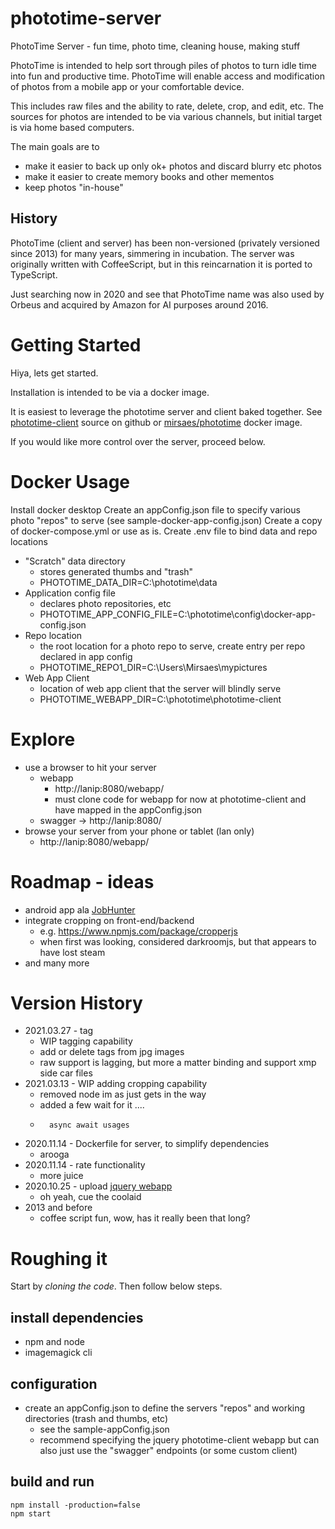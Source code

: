 # phototime-server
PhotoTime Server - fun time, photo time, cleaning house, making stuff

PhotoTime is intended to help sort through piles of photos to turn idle time into fun and productive time.
PhotoTime will enable access and modification of photos from a mobile app or your comfortable device.

This includes raw files and the ability to rate, delete, crop, and edit, etc.
The sources for photos are intended to be via various channels, but initial target is via home based computers.

The main goals are to
* make it easier to back up only ok+ photos and discard blurry etc photos
* make it easier to create memory books and other mementos
* keep photos "in-house" 

## History

PhotoTime (client and server) has been non-versioned (privately versioned since 2013) for many years, simmering in incubation.
The server was originally written with CoffeeScript, but in this reincarnation it is ported to TypeScript.

Just searching now in 2020 and see that PhotoTime name was also used by Orbeus and acquired by Amazon for AI purposes around 2016.

# Getting Started
Hiya, lets get started.

Installation is intended to be via a docker image.

It is easiest to leverage the phototime server and client baked together. See [phototime-client](https://github.com/mirsaes/phototime-client) source on github or [mirsaes/phototime](https://hub.docker.com/r/mirsaes/phototime) docker image.

If you would like more control over the server, proceed below.

# Docker Usage
Install docker desktop
Create an appConfig.json file to specify various photo "repos" to serve (see sample-docker-app-config.json)
Create a copy of docker-compose.yml or use as is.
Create .env file to bind data and repo locations
* "Scratch" data directory
  * stores generated thumbs and "trash"
  * PHOTOTIME_DATA_DIR=C:\\phototime\\data
* Application config file
  * declares photo repositories, etc
  * PHOTOTIME_APP_CONFIG_FILE=C:\\phototime\\config\\docker-app-config.json
* Repo location
  * the root location for a photo repo to serve, create entry per repo declared in app config
  * PHOTOTIME_REPO1_DIR=C:\\Users\\Mirsaes\\mypictures
* Web App Client
  * location of web app client that the server will blindly serve
  * PHOTOTIME_WEBAPP_DIR=C:\\phototime\\phototime-client
 
# Explore
* use a browser to hit your server
    * webapp
        * http://lanip:8080/webapp/
        * must clone code for webapp for now at phototime-client and have mapped in the appConfig.json
    * swagger -> http://lanip:8080/
* browse your server from your phone or tablet (lan only)
  * http://lanip:8080/webapp/

# Roadmap - ideas
* android app ala [JobHunter](https://play.google.com/store/apps/details?id=com.mirsaes.jobhunter)
* integrate cropping on front-end/backend
  * e.g. https://www.npmjs.com/package/cropperjs
  * when first was looking, considered darkroomjs, but that appears to have lost steam
* and many more
  
# Version History
* 2021.03.27 - tag
  * WIP tagging capability
  * add or delete tags from jpg images
  * raw support is lagging, but more a matter binding and support xmp side car files
* 2021.03.13 - WIP adding cropping capability
  * removed node im as just gets in the way
  * added a few wait for it ....
  *       async await usages
* 2020.11.14 - Dockerfile for server, to simplify dependencies
  * arooga
* 2020.11.14 - rate functionality
  * more juice 
* 2020.10.25 - upload [jquery webapp](https://github.com/mirsaes/phototime-client)
  * oh yeah, cue the coolaid
* 2013 and before
  * coffee script fun, wow, has it really been that long?

# Roughing it
Start by <em>cloning the code</em>.
Then follow below steps.

## install dependencies
* npm and node
* imagemagick cli

## configuration
* create an appConfig.json to define the servers "repos" and working directories (trash and thumbs, etc)
    * see the sample-appConfig.json
    * recommend specifying the jquery phototime-client webapp but can also just use the "swagger" endpoints (or some custom client)

## build and run
```
npm install -production=false
npm start
```

